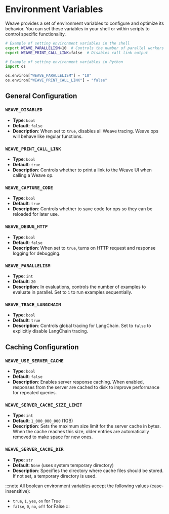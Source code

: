 # Environment Variables

Weave provides a set of environment variables to configure and optimize its behavior. You can set these variables in your shell or within scripts to control specific functionality.

```bash
# Example of setting environment variables in the shell
export WEAVE_PARALLELISM=10  # Controls the number of parallel workers
export WEAVE_PRINT_CALL_LINK=false  # Disables call link output
```

```python
# Example of setting environment variables in Python
import os

os.environ["WEAVE_PARALLELISM"] = "10"
os.environ["WEAVE_PRINT_CALL_LINK"] = "false"
```

## General Configuration

### `WEAVE_DISABLED`

- **Type**: `bool`
- **Default**: `false`
- **Description**: When set to `true`, disables all Weave tracing. Weave ops will behave like regular functions.

### `WEAVE_PRINT_CALL_LINK`

- **Type**: `bool`
- **Default**: `true`
- **Description**: Controls whether to print a link to the Weave UI when calling a Weave op.

### `WEAVE_CAPTURE_CODE`

- **Type**: `bool`
- **Default**: `true`
- **Description**: Controls whether to save code for ops so they can be reloaded for later use.

### `WEAVE_DEBUG_HTTP`

- **Type**: `bool`
- **Default**: `false`
- **Description**: When set to `true`, turns on HTTP request and response logging for debugging.

### `WEAVE_PARALLELISM`

- **Type**: `int`
- **Default**: `20`
- **Description**: In evaluations, controls the number of examples to evaluate in parallel. Set to `1` to run examples sequentially.

### `WEAVE_TRACE_LANGCHAIN`

- **Type**: `bool`
- **Default**: `true`
- **Description**: Controls global tracing for LangChain. Set to `false` to explicitly disable LangChain tracing.


## Caching Configuration

### `WEAVE_USE_SERVER_CACHE`

- **Type**: `bool`
- **Default**: `false`
- **Description**: Enables server response caching. When enabled, responses from the server are cached to disk to improve performance for repeated queries.

### `WEAVE_SERVER_CACHE_SIZE_LIMIT`

- **Type**: `int`
- **Default**: `1_000_000_000` (1GB)
- **Description**: Sets the maximum size limit for the server cache in bytes. When the cache reaches this size, older entries are automatically removed to make space for new ones.

### `WEAVE_SERVER_CACHE_DIR`

- **Type**: `str`
- **Default**: `None` (uses system temporary directory)
- **Description**: Specifies the directory where cache files should be stored. If not set, a temporary directory is used.

:::note
All boolean environment variables accept the following values (case-insensitive):
- `true`, `1`, `yes`, `on` for True
- `false`, `0`, `no`, `off` for False
:::
